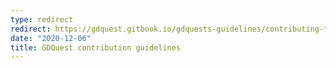```yaml
---
type: redirect
redirect: https://gdquest.gitbook.io/gdquests-guidelines/contributing-to-gdquest-projects
date: "2020-12-06"
title: GDQuest contribution guidelines
---
```


